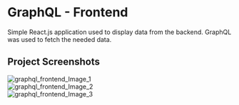 # GraphQL - Frontend

Simple React.js application used to display data from the backend. GraphQL was used to fetch the needed data.

## Project Screenshots 
![graphql_frontend_Image_1](https://i.postimg.cc/1Rkwq29s/Screenshot-7.png)
<br>
![graphql_frontend_Image_2](https://i.postimg.cc/zBR3DDHW/Screenshot-8.png)
<br>
![graphql_frontend_Image_3](https://i.postimg.cc/zXkvGcvd/Screenshot-9.png)
<br>
